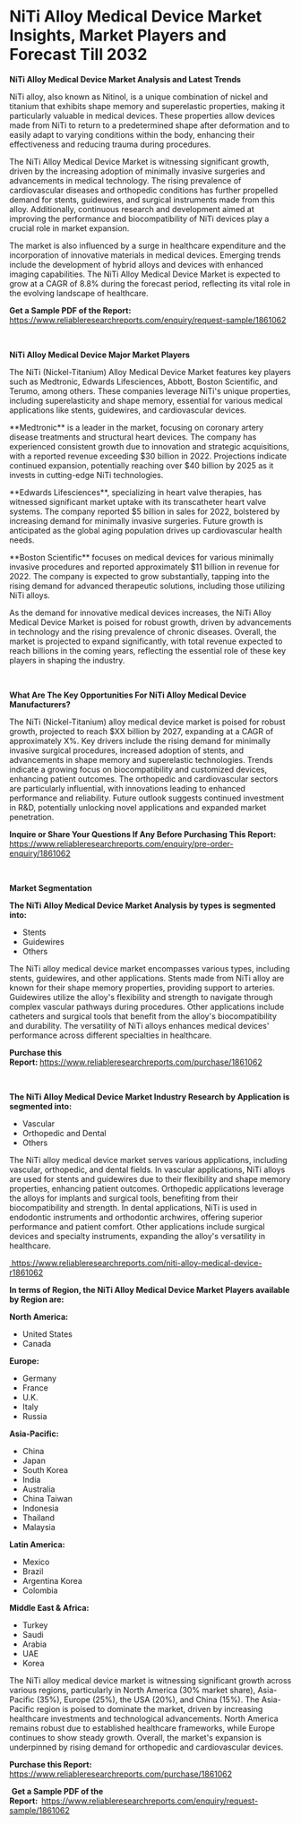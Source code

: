 <p><h1>NiTi Alloy Medical Device Market Insights, Market Players and Forecast Till 2032</h1></p><p><strong>NiTi Alloy Medical Device Market Analysis and Latest Trends</strong></p>
<p><p>NiTi alloy, also known as Nitinol, is a unique combination of nickel and titanium that exhibits shape memory and superelastic properties, making it particularly valuable in medical devices. These properties allow devices made from NiTi to return to a predetermined shape after deformation and to easily adapt to varying conditions within the body, enhancing their effectiveness and reducing trauma during procedures.</p><p>The NiTi Alloy Medical Device Market is witnessing significant growth, driven by the increasing adoption of minimally invasive surgeries and advancements in medical technology. The rising prevalence of cardiovascular diseases and orthopedic conditions has further propelled demand for stents, guidewires, and surgical instruments made from this alloy. Additionally, continuous research and development aimed at improving the performance and biocompatibility of NiTi devices play a crucial role in market expansion.</p><p>The market is also influenced by a surge in healthcare expenditure and the incorporation of innovative materials in medical devices. Emerging trends include the development of hybrid alloys and devices with enhanced imaging capabilities. The NiTi Alloy Medical Device Market is expected to grow at a CAGR of 8.8% during the forecast period, reflecting its vital role in the evolving landscape of healthcare.</p></p>
<p><strong>Get a Sample PDF of the Report:&nbsp;</strong> <a href="https://www.reliableresearchreports.com/enquiry/request-sample/1861062?utm_campaign=8&utm_medium=2&utm_source=Github&utm_content=ia&utm_term=14042025&utm_id=niti-alloy-medical-device">https://www.reliableresearchreports.com/enquiry/request-sample/1861062</a></p>
<p>&nbsp;</p>
<p><strong>NiTi Alloy Medical Device Major Market Players</strong></p>
<p><p>The NiTi (Nickel-Titanium) Alloy Medical Device Market features key players such as Medtronic, Edwards Lifesciences, Abbott, Boston Scientific, and Terumo, among others. These companies leverage NiTi's unique properties, including superelasticity and shape memory, essential for various medical applications like stents, guidewires, and cardiovascular devices.</p><p>**Medtronic** is a leader in the market, focusing on coronary artery disease treatments and structural heart devices. The company has experienced consistent growth due to innovation and strategic acquisitions, with a reported revenue exceeding $30 billion in 2022. Projections indicate continued expansion, potentially reaching over $40 billion by 2025 as it invests in cutting-edge NiTi technologies.</p><p>**Edwards Lifesciences**, specializing in heart valve therapies, has witnessed significant market uptake with its transcatheter heart valve systems. The company reported $5 billion in sales for 2022, bolstered by increasing demand for minimally invasive surgeries. Future growth is anticipated as the global aging population drives up cardiovascular health needs.</p><p>**Boston Scientific** focuses on medical devices for various minimally invasive procedures and reported approximately $11 billion in revenue for 2022. The company is expected to grow substantially, tapping into the rising demand for advanced therapeutic solutions, including those utilizing NiTi alloys.</p><p>As the demand for innovative medical devices increases, the NiTi Alloy Medical Device Market is poised for robust growth, driven by advancements in technology and the rising prevalence of chronic diseases. Overall, the market is projected to expand significantly, with total revenue expected to reach billions in the coming years, reflecting the essential role of these key players in shaping the industry.</p></p>
<p>&nbsp;</p>
<p><strong>What Are The Key Opportunities For NiTi Alloy Medical Device Manufacturers?</strong></p>
<p><p>The NiTi (Nickel-Titanium) alloy medical device market is poised for robust growth, projected to reach $XX billion by 2027, expanding at a CAGR of approximately X%. Key drivers include the rising demand for minimally invasive surgical procedures, increased adoption of stents, and advancements in shape memory and superelastic technologies. Trends indicate a growing focus on biocompatibility and customized devices, enhancing patient outcomes. The orthopedic and cardiovascular sectors are particularly influential, with innovations leading to enhanced performance and reliability. Future outlook suggests continued investment in R&D, potentially unlocking novel applications and expanded market penetration.</p></p>
<p><strong>Inquire or Share Your Questions If Any Before Purchasing This Report:</strong> <a href="https://www.reliableresearchreports.com/enquiry/pre-order-enquiry/1861062?utm_campaign=8&utm_medium=2&utm_source=Github&utm_content=ia&utm_term=14042025&utm_id=niti-alloy-medical-device">https://www.reliableresearchreports.com/enquiry/pre-order-enquiry/1861062</a></p>
<p>&nbsp;</p>
<p><strong>Market Segmentation</strong></p>
<p><strong>The NiTi Alloy Medical Device Market Analysis by types is segmented into:</strong></p>
<p><ul><li>Stents</li><li>Guidewires</li><li>Others</li></ul></p>
<p><p>The NiTi alloy medical device market encompasses various types, including stents, guidewires, and other applications. Stents made from NiTi alloy are known for their shape memory properties, providing support to arteries. Guidewires utilize the alloy's flexibility and strength to navigate through complex vascular pathways during procedures. Other applications include catheters and surgical tools that benefit from the alloy's biocompatibility and durability. The versatility of NiTi alloys enhances medical devices' performance across different specialties in healthcare.</p></p>
<p><strong>Purchase this Report:&nbsp;</strong><a href="https://www.reliableresearchreports.com/purchase/1861062?utm_campaign=8&utm_medium=2&utm_source=Github&utm_content=ia&utm_term=14042025&utm_id=niti-alloy-medical-device">https://www.reliableresearchreports.com/purchase/1861062</a></p>
<p>&nbsp;</p>
<p><strong>The NiTi Alloy Medical Device Market Industry Research by Application is segmented into:</strong></p>
<p><ul><li>Vascular</li><li>Orthopedic and Dental</li><li>Others</li></ul></p>
<p><p>The NiTi alloy medical device market serves various applications, including vascular, orthopedic, and dental fields. In vascular applications, NiTi alloys are used for stents and guidewires due to their flexibility and shape memory properties, enhancing patient outcomes. Orthopedic applications leverage the alloys for implants and surgical tools, benefiting from their biocompatibility and strength. In dental applications, NiTi is used in endodontic instruments and orthodontic archwires, offering superior performance and patient comfort. Other applications include surgical devices and specialty instruments, expanding the alloy's versatility in healthcare.</p></p>
<p><a href="https://www.reliableresearchreports.com/niti-alloy-medical-device-r1861062?utm_campaign=8&utm_medium=2&utm_source=Github&utm_content=ia&utm_term=14042025&utm_id=niti-alloy-medical-device">&nbsp;https://www.reliableresearchreports.com/niti-alloy-medical-device-r1861062</a></p>
<p><strong>In terms of Region, the NiTi Alloy Medical Device Market Players available by Region are:</strong></p>
<p>
    <p> <strong> North America: </strong>
        <ul>
            <li>United States</li>
            <li>Canada</li>
        </ul>
        </p> 
    <p> <strong> Europe: </strong>
        <ul>
            <li>Germany</li>
            <li>France</li>
            <li>U.K.</li>
            <li>Italy</li>
            <li>Russia</li>
        </ul>
        </p> 
    <p> <strong> Asia-Pacific: </strong>
        <ul>
            <li>China</li>
            <li>Japan</li>
            <li>South Korea</li>
            <li>India</li>
            <li>Australia</li>
            <li>China Taiwan</li>
            <li>Indonesia</li>
            <li>Thailand</li>
            <li>Malaysia</li>
        </ul>
        </p> 
    <p> <strong> Latin America: </strong>
        <ul>
            <li>Mexico</li>
            <li>Brazil</li>
            <li>Argentina Korea</li>
            <li>Colombia</li>
        </ul>
        </p> 
    <p> <strong> Middle East & Africa: </strong>
        <ul>
            <li>Turkey</li>
            <li>Saudi</li>
            <li>Arabia</li>
            <li>UAE</li>
            <li>Korea</li>
        </ul>
    </p>
    </p>
<p><p>The NiTi alloy medical device market is witnessing significant growth across various regions, particularly in North America (30% market share), Asia-Pacific (35%), Europe (25%), the USA (20%), and China (15%). The Asia-Pacific region is poised to dominate the market, driven by increasing healthcare investments and technological advancements. North America remains robust due to established healthcare frameworks, while Europe continues to show steady growth. Overall, the market's expansion is underpinned by rising demand for orthopedic and cardiovascular devices.</p></p>
<p><strong>Purchase this Report: </strong><a href="https://www.reliableresearchreports.com/purchase/1861062?utm_campaign=8&utm_medium=2&utm_source=Github&utm_content=ia&utm_term=14042025&utm_id=niti-alloy-medical-device">https://www.reliableresearchreports.com/purchase/1861062</a></p>
<p>&nbsp;<strong>Get a Sample PDF of the Report:&nbsp;&nbsp;</strong><a href="https://www.reliableresearchreports.com/enquiry/request-sample/1861062?utm_campaign=8&utm_medium=2&utm_source=Github&utm_content=ia&utm_term=14042025&utm_id=niti-alloy-medical-device">https://www.reliableresearchreports.com/enquiry/request-sample/1861062</a></p>
<p><strong></strong></p>
<p><p></p><p></p><p></p></p>